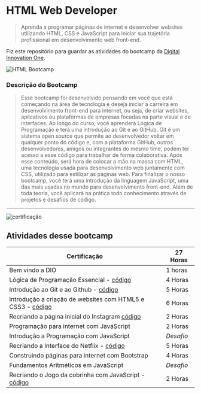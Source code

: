 # HTML Web Developer

> Aprenda a programar páginas de internet e desenvolver websites utilizando HTML, CSS e JavaScript para iniciar sua trajetória profissional em desenvolvimento web front-end.

Fiz este repositório para guardar as atividades do bootcamp da [Digital Innovation One](https://digitalinnovation.one/bootcamps/html-web-developer).

![HTML Bootcamp](https://hermes.digitalinnovation.one/tracks/cover/4992be90-66d8-4802-b544-4a66cd83ec6c.png)

### Descrição do Bootcamp

> Esse bootcamp foi desenvolvido pensando em você que está começando na área de tecnologia e deseja iniciar a carreira em desenvolvimento front-end para internet, ou seja, de criar websites, aplicativos ou plataformas de empresas focadas na parte visual e de interfaces. Ao longo do curso, você aprenderá Lógica de Programação e terá uma introdução ao Git e ao GitHub. Git é um sistema open source que permite ao desenvolvedor voltar em qualquer ponto do código e, com a plataforma GitHub, outros desenvolvedores, amigos ou integrantes do mesmo time, podem ter acesso a esse código para trabalhar de forma colaborativa. Após esse conteúdo, será hora de colocar a mão na massa com HTML, uma tecnologia usada para desenvolvimento web juntamente com CSS, utilizado para estilizar as páginas web. Para finalizar o nosso bootcamp, você terá uma introdução da linguagem JavaScript, uma das mais usadas no mundo para desenvolvimento front-end. Além de toda teoria, você aplicará na prática todo conhecimento através de projetos e desafios de código.

---

![certificação](https://hermes.digitalinnovation.one/certificates/cover/93688C17.jpg)

## Atividades desse bootcamp

| Certificação                                      | 27 Horas |
|---------------------------------------------------|----------|
| Bem vindo a DIO                                   | 1 horas  |
| Lógica de Programação Essencial - [código](https://github.com/Darlley/Frontend/tree/master/Digital-Innovation-One/bootcamp-HTMLWebDeveloper/01-LogidaDeProgramacao)                   | 4 Horas  |
| Introdução ao Git e ao Github - [código](https://github.com/Darlley/Frontend/tree/master/Digital-Innovation-One/bootcamp-HTMLWebDeveloper/02-IntroducaoGitGithub)                     | 5 Horas  |
| Introdução a criação de websites com HTML5 e CSS3 - [código](https://github.com/Darlley/Frontend/tree/master/Digital-Innovation-One/bootcamp-HTMLWebDeveloper/03-CriacaoDeWebsites) | 6 Horas  |
| Recriando a página inicial do Instagram [código](https://github.com/Darlley/Frontend/tree/master/Digital-Innovation-One/bootcamp-HTMLWebDeveloper/04-RecriandoInstagram)           | 2 Horas  |
| Programação para internet com JavaScript          | 2 Horas  |
| Introdução a Programação com JavaScript           | *Desafio*  |
| Recriando a Interface do Netflix - [código](https://github.com/Darlley/Frontend/blob/master/Digital-Innovation-One/bootcamp-HTMLWebDeveloper/06-RecriandoNetflix/README.md)                  | 5 Horas  |
| Construindo páginas para internet com Bootstrap   | 4 Horas  |
| Fundamentos Aritméticos em JavaScript             | *Desafio*  |
| Recriando o Jogo da cobrinha com JavaScript - [código](https://github.com/Darlley/Frontend/tree/master/Digital-Innovation-One/bootcamp-HTMLWebDeveloper/07-JogoJavascript)       | 2 Horas  |
